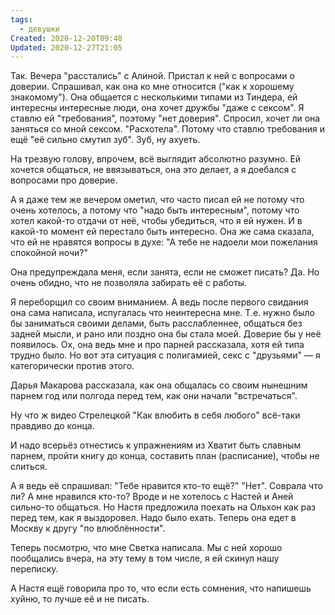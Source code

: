 ```yaml
---
tags:
  - девушки
Created: 2020-12-20T09:48
Updated: 2020-12-27T21:05
---
```

Так. Вечера "расстались" с Алиной. Пристал к ней с вопросами о доверии. Спрашивал, как она ко мне относится ("как к хорошему знакомому"). Она общается с несколькими типами из Тиндера, ей интересны интересные люди, она хочет дружбы "даже с сексом". Я ставлю ей "требования", поэтому "нет доверия". Спросил, хочет ли она заняться со мной сексом. "Расхотела". Потому что ставлю требования и ещё "её сильно смутил зуб". Зуб, ну ахуеть.

На трезвую голову, впрочем, всё выглядит абсолютно разумно. Ей хочется общаться, не ввязываться, она это делает, а я доебался с вопросами про доверие.

А я даже тем же вечером ометил, что часто писал ей не потому что очень хотелось, а потому что "надо быть интересным", потому что хотел какой-то отдачи от неё, чтобы убедиться, что я ей нужен. И в какой-то момент ей перестало быть интересно. Она же сама сказала, что ей не нравятся вопросы в духе: "А тебе не надоели мои пожелания спокойной ночи?"

Она предупреждала меня, если занята, если не сможет писать? Да. Но очень обидно, что не позволяла забирать её с работы.

Я переборщил со своим вниманием. А ведь после первого свидания она сама написала, испугалась что неинтересна мне. Т.е. нужно было бы заниматься своими делами, быть расслабленнее, общаться без задней мысли, и рано или поздно она бы стала моей. Доверие бы у неё появилось. Ох, она ведь мне и про парней рассказала, хотя ей типа трудно было. Но вот эта ситуация с полигамией, секс с "друзьями" — я категорически против этого.

Дарья Макарова рассказала, как она общалась со своим нынешним парнем год или полгода перед тем, как они начали "встречаться".

Ну что ж видео Стрелецкой "Как влюбить в себя любого" всё-таки правдиво до конца.

И надо всерьёз отнестись к упражнениям из Хватит быть славным парнем, пройти книгу до конца, составить план (расписание), чтобы не слиться.

А я ведь её спрашивал: "Тебе нравится кто-то ещё?" "Нет". Соврала что ли? А мне нравился кто-то? Вроде и не хотелось с Настей и Аней сильно-то общаться. Но Настя предложила поехать на Ольхон как раз перед тем, как я выздоровел. Надо было ехать. Теперь она едет в Москву к другу "по влюблённости".

Теперь посмотрю, что мне Светка написала. Мы с ней хорошо пообщались вчера, на эту тему в том числе, я ей скинул нашу переписку.

А Настя ещё говорила про то, что если есть сомнения, что напишешь хуйню, то лучше её и не писать.